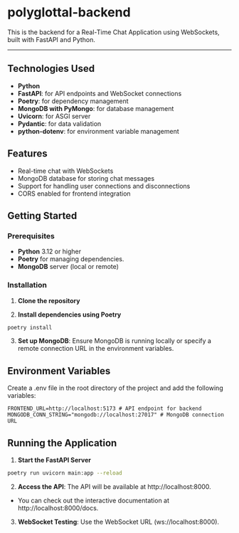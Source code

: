 # polyglottal-backend

This is the backend for a Real-Time Chat Application using WebSockets, built with FastAPI and Python. 

---

## Technologies Used

- **Python**
- **FastAPI**: for API endpoints and WebSocket connections
- **Poetry**: for dependency management
- **MongoDB with PyMongo**: for database management
- **Uvicorn**: for ASGI server
- **Pydantic**: for data validation
- **python-dotenv**: for environment variable management

## Features

- Real-time chat with WebSockets
- MongoDB database for storing chat messages
- Support for handling user connections and disconnections
- CORS enabled for frontend integration

## Getting Started

### Prerequisites

- **Python** 3.12 or higher
- **Poetry** for managing dependencies. 
- **MongoDB** server (local or remote)

### Installation

1. **Clone the repository**

2. **Install dependencies using Poetry**
   
```bash
poetry install
```

3. **Set up MongoDB**: Ensure MongoDB is running locally or specify a remote connection URL in the environment variables.

## Environment Variables

Create a .env file in the root directory of the project and add the following variables:

```env
FRONTEND_URL=http://localhost:5173 # API endpoint for backend
MONGODB_CONN_STRING="mongodb://localhost:27017" # MongoDB connection URL
```

## Running the Application

1. **Start the FastAPI Server**

```bash
poetry run uvicorn main:app --reload
```

2. **Access the API**: The API will be available at http://localhost:8000.

- You can check out the interactive documentation at http://localhost:8000/docs.

3. **WebSocket Testing**: Use the WebSocket URL (ws://localhost:8000).
